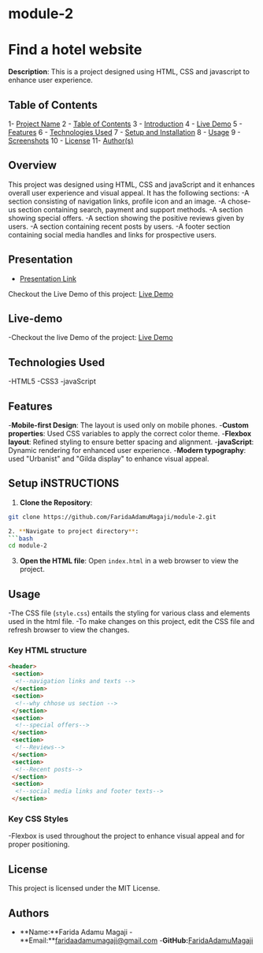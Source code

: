 # module-2

# Find a hotel website
**Description**: This is a project designed using HTML, CSS and javascript to enhance user experience.
 
## Table of Contents

1- [Project Name](#project-name)
2 - [Table of Contents](#table-of-contents)
3 - [Introduction](#introduction)
4 - [Live Demo](#live-demo)
5 - [Features](#features)
6 - [Technologies Used](#technologies-used)
7 - [Setup and Installation](#setup-and-installation)
8 - [Usage](#usage)
9 - [Screenshots](#screenshots)
10 - [License](#license)
11- [Author(s)](#authors)

## Overview

This project was designed using HTML, CSS and javaScript and it enhances overall user experience and visual appeal. It has the following sections:
-A section consisting of navigation links, profile icon and an image.
-A chose-us section containing search, payment and support methods.
-A section showing special offers.
-A section showing the positive reviews given by users. 
-A section containing recent posts by users.
-A footer section containing social media handles and links for prospective users.

## Presentation <a name="Presentation"></a>
- [Presentation Link]()

Checkout the Live Demo of this project: [Live Demo](https://www.loom.com/share/8f6ebd99f2fa49d287c5d2316a1bbad9?sid=9deba470-6ec3-4a8b-9dad-7a22628ffb75)
## Live-demo 
-Checkout the live Demo of the project: [Live Demo](https://module-2-6953.onrender.com)

## Technologies Used 
-HTML5
-CSS3
-javaScript

## Features
-**Mobile-first Design**: The layout is used only on mobile phones.
-**Custom properties**: Used CSS variables to apply the correct color theme.
-**Flexbox layout**: Refined styling to ensure better spacing and alignment.
-**javaScript**: Dynamic rendering for enhanced user experience.
-**Modern typography**: used "Urbanist" and "Gilda display" to enhance visual appeal.


## Setup iNSTRUCTIONS 

1. **Clone the Repository**: 
```bash 
git clone https://github.com/FaridaAdamuMagaji/module-2.git    

2. **Navigate to project directory**: 
```bash 
cd module-2
```

3. **Open the HTML file**:
Open `index.html` in a web browser to view the project.

## Usage
-The CSS file (`style.css`) entails the styling for various class and elements used in the html file.
-To make changes on this project, edit the CSS file and refresh browser to view the changes.

### Key HTML structure
```html
<header>
 <section>
  <!--navigation links and texts -->
 </section>
 <section>
  <!--why chhose us section -->
 </section>
 <section>
  <!--special offers--> 
 </section>
 <section>
  <!--Reviews-->
 </section>
 <section>
  <!--Recent posts-->
 </section>
 <section>
  <!--social media links and footer texts-->
 </section>
 ```

### Key CSS Styles
-Flexbox is used throughout the project to enhance visual appeal and for proper positioning.

## License
This project is licensed under the MIT License. 
## Authors 
- **Name:**Farida Adamu Magaji
-**Email:**faridaadamumagaji@gmail.com
-**GitHub:**[FaridaAdamuMagaji]( https://github.com/FaridaAdamuMagaji)